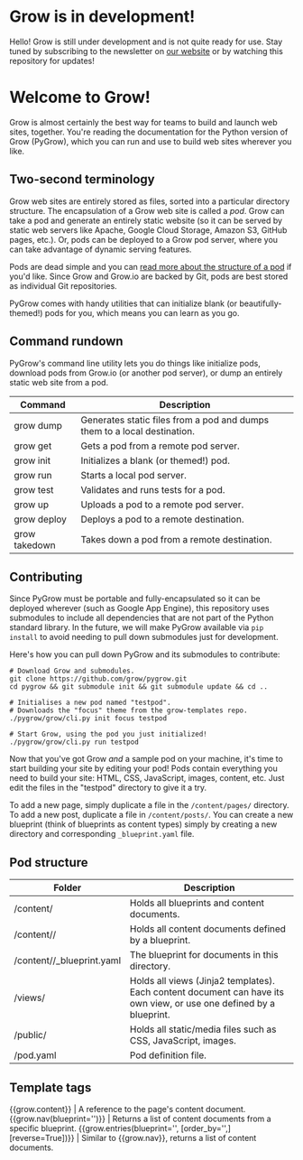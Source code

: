 # Grow is in development!

Hello! Grow is still under development and is not quite ready for use. Stay tuned by subscribing to the newsletter on [our website](http://grow.io) or by watching this repository for updates!

# Welcome to Grow!

Grow is almost certainly the best way for teams to build and launch web sites, together. You're reading the documentation for the Python version of Grow (PyGrow), which you can run and use to build web sites wherever you like.

## Two-second terminology

Grow web sites are entirely stored as files, sorted into a particular directory structure. The encapsulation of a Grow web site is called a *pod*. Grow can take a pod and generate an entirely static website (so it can be served by static web servers like Apache, Google Cloud Storage, Amazon S3, GitHub pages, etc.). Or, pods can be deployed to a Grow pod server, where you can take advantage of dynamic serving features.

Pods are dead simple and you can [read more about the structure of a pod](#) if you'd like. Since Grow and Grow.io are backed by Git, pods are best stored as individual Git repositories.

PyGrow comes with handy utilities that can initialize blank (or beautifully-themed!) pods for you, which means you can learn as you go.

## Command rundown

PyGrow's command line utility lets you do things like initialize pods, download pods from Grow.io (or another pod server), or dump an entirely static web site from a pod.

Command | Description
--- | ---
grow dump | Generates static files from a pod and dumps them to a local destination.
grow get | Gets a pod from a remote pod server.
grow init | Initializes a blank (or themed!) pod.
grow run | Starts a local pod server.
grow test | Validates and runs tests for a pod.
grow up | Uploads a pod to a remote pod server.
grow deploy | Deploys a pod to a remote destination.
grow takedown | Takes down a pod from a remote destination.

## Contributing

Since PyGrow must be portable and fully-encapsulated so it can be deployed wherever (such as Google App Engine), this repository uses submodules to include all dependencies that are not part of the Python standard library. In the future, we will make PyGrow available via `pip install` to avoid needing to pull down submodules just for development.

Here's how you can pull down PyGrow and its submodules to contribute:

    # Download Grow and submodules.
    git clone https://github.com/grow/pygrow.git
    cd pygrow && git submodule init && git submodule update && cd ..

    # Initialises a new pod named "testpod".
    # Downloads the "focus" theme from the grow-templates repo.
    ./pygrow/grow/cli.py init focus testpod

    # Start Grow, using the pod you just initialized!
    ./pygrow/grow/cli.py run testpod 

Now that you've got Grow *and* a sample pod on your machine, it's time to start building your site by editing your pod! Pods contain everything you need to build your site: HTML, CSS, JavaScript, images, content, etc. Just edit the files in the "testpod" directory to give it a try.

To add a new page, simply duplicate a file in the `/content/pages/` directory. To add a new post, duplicate a file in `/content/posts/`. You can create a new blueprint (think of blueprints as content types) simply by creating a new directory and corresponding `_blueprint.yaml` file.

## Pod structure

Folder | Description
--- | ---
/content/ | Holds all blueprints and content documents.
/content/<blueprint>/ | Holds all content documents defined by a blueprint.
/content/<blueprint>/_blueprint.yaml | The blueprint for documents in this directory.
/views/ | Holds all views (Jinja2 templates). Each content document can have its own view, or use one defined by a blueprint.
/public/ | Holds all static/media files such as CSS, JavaScript, images.
/pod.yaml | Pod definition file.

## Template tags

{{grow.content}} | A reference to the page's content document.
{{grow.nav(blueprint='<blueprint>')}} | Returns a list of content documents from a specific blueprint.
{{grow.entries(blueprint='<blueprint>', [order_by='<field>',] [reverse=True])}} | Similar to {{grow.nav}}, returns a list of content documents.
